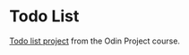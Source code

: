 # Todo List

[Todo list project](https://www.theodinproject.com/lessons/node-path-javascript-todo-list) from the Odin Project course.
